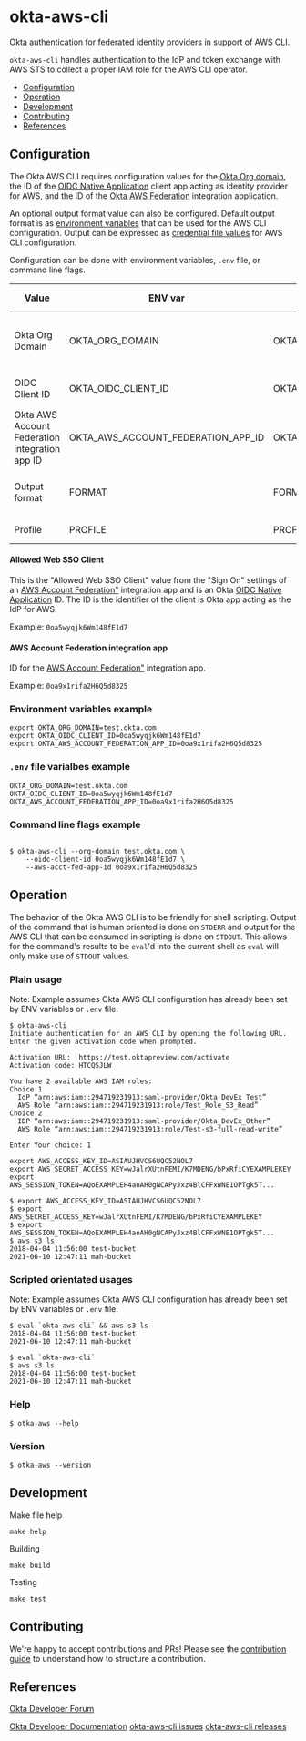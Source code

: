 # okta-aws-cli

Okta authentication for federated identity providers in support of AWS CLI.

`okta-aws-cli` handles authentication to the IdP and token exchange with AWS STS
to collect a proper IAM role for the AWS CLI operator.

* [Configuration](#configuration)
* [Operation](#operation)
* [Development](#development)
* [Contributing](#contributing)
* [References](#references)

## Configuration

The Okta AWS CLI requires configuration values for the [Okta Org
domain](https://developer.okta.com/docs/guides/find-your-domain/main/), the ID
of the [OIDC Native
Application](https://developer.okta.com/blog/2021/11/12/native-sso) client app
acting as identity provider for AWS, and the ID of the [Okta AWS
Federation](https://www.okta.com/integrations/aws-account-federation/)
integration application.

An optional output format value can also be configured. Default output format is
as [environment
variables](https://docs.aws.amazon.com/cli/latest/userguide/cli-configure-envvars.html)
that can be used for the AWS CLI configuration.  Output can be expressed as
[credential file
values](https://docs.aws.amazon.com/cli/latest/userguide/cli-configure-files.html)
for AWS CLI configuration.

Configuration can be done with environment variables, `.env` file, or command line flags.

| Value | ENV var | .env file value | Command line flag | Description |
|-------|---------|-----------------|-------------------|-------------|
| Okta Org Domain | OKTA_ORG_DOMAIN | OKTA_ORG_DOMAIN | --org-domain value | Full domain hostname of the Okta org e.g. `test.okta.com` |
| OIDC Client ID | OKTA_OIDC_CLIENT_ID | OKTA_OIDC_CLIENT_ID | --oidc-client-id value | See [Allowed Web SSO Client](#allowed-web-sso-client) |
| Okta AWS Account Federation integration app ID | OKTA_AWS_ACCOUNT_FEDERATION_APP_ID | OKTA_AWS_ACCOUNT_FEDERATION_APP_ID | --aws-acct-fed-app-id value | See [AWS Account Federation integration app](#aws-account-federation-integration-app) |
| Output format | FORMAT | FORMAT | --format value | Default is `env-var`. `cred-file` is also allowed |
| Profile | PROFILE | PROFILE | --profile value | Default is `default`  |

#### Allowed Web SSO Client

This is the "Allowed Web SSO Client" value from the "Sign On" settings of an
[AWS Account
Federation"](https://www.okta.com/integrations/aws-account-federation/)
integration app and is an Okta [OIDC Native
Application](https://developer.okta.com/blog/2021/11/12/native-sso) ID. The ID
is the identifier of the client is Okta app acting as the IdP for AWS.

Example: `0oa5wyqjk6Wm148fE1d7`

#### AWS Account Federation integration app

ID for the [AWS Account
Federation"](https://www.okta.com/integrations/aws-account-federation/)
integration app.

Example: `0oa9x1rifa2H6Q5d8325`

### Environment variables example

```shell
export OKTA_ORG_DOMAIN=test.okta.com
export OKTA_OIDC_CLIENT_ID=0oa5wyqjk6Wm148fE1d7
export OKTA_AWS_ACCOUNT_FEDERATION_APP_ID=0oa9x1rifa2H6Q5d8325
```

### `.env` file varialbes example

```
OKTA_ORG_DOMAIN=test.okta.com
OKTA_OIDC_CLIENT_ID=0oa5wyqjk6Wm148fE1d7
OKTA_AWS_ACCOUNT_FEDERATION_APP_ID=0oa9x1rifa2H6Q5d8325
```

### Command line flags example

```shell

$ okta-aws-cli --org-domain test.okta.com \
    --oidc-client-id 0oa5wyqjk6Wm148fE1d7 \
    --aws-acct-fed-app-id 0oa9x1rifa2H6Q5d8325
```

## Operation

The behavior of the Okta AWS CLI is to be friendly for shell scripting. Output
of the command that is human oriented is done on `STDERR` and output for the AWS
CLI that can be consumed in scripting is done on `STDOUT`. This allows for the
command's results to be `eval`'d into the current shell as `eval` will only make
use of `STDOUT` values.


### Plain usage

Note: Example assumes Okta AWS CLI configuration has already been set by ENV
variables or `.env` file.

```shell
$ okta-aws-cli
Initiate authentication for an AWS CLI by opening the following URL.
Enter the given activation code when prompted.

Activation URL:  https://test.oktapreview.com/activate
Activation code: HTCQSJLW

You have 2 available AWS IAM roles:
Choice 1
  IdP “arn:aws:iam::294719231913:saml-provider/Okta_DevEx_Test”
  AWS Role “arn:aws:iam::294719231913:role/Test_Role_S3_Read”
Choice 2
  IDP “arn:aws:iam::294719231913:saml-provider/Okta_DevEx_Other”
  AWS Role “arn:aws:iam::294719231913:role/Test-s3-full-read-write”

Enter Your choice: 1

export AWS_ACCESS_KEY_ID=ASIAUJHVCS6UQC52NOL7
export AWS_SECRET_ACCESS_KEY=wJalrXUtnFEMI/K7MDENG/bPxRfiCYEXAMPLEKEY
export AWS_SESSION_TOKEN=AQoEXAMPLEH4aoAH0gNCAPyJxz4BlCFFxWNE1OPTgk5T...

$ export AWS_ACCESS_KEY_ID=ASIAUJHVCS6UQC52NOL7
$ export AWS_SECRET_ACCESS_KEY=wJalrXUtnFEMI/K7MDENG/bPxRfiCYEXAMPLEKEY
$ export AWS_SESSION_TOKEN=AQoEXAMPLEH4aoAH0gNCAPyJxz4BlCFFxWNE1OPTgk5T...
$ aws s3 ls
2018-04-04 11:56:00 test-bucket
2021-06-10 12:47:11 mah-bucket
```

### Scripted orientated usages

Note: Example assumes Okta AWS CLI configuration has already been set by ENV
variables or `.env` file.

```shell
$ eval `okta-aws-cli` && aws s3 ls
2018-04-04 11:56:00 test-bucket
2021-06-10 12:47:11 mah-bucket

$ eval `okta-aws-cli`
$ aws s3 ls
2018-04-04 11:56:00 test-bucket
2021-06-10 12:47:11 mah-bucket
```

### Help

```shell
$ otka-aws --help
```

### Version

```shell
$ otka-aws --version
```

## Development

Make file help

```
make help
```

Building

```
make build
```

Testing

```
make test
```

## Contributing

We're happy to accept contributions and PRs! Please see the [contribution
guide](CONTRIBUTING.md) to understand how to structure a contribution.

## References
[Okta Developer Forum](https://devforum.okta.com/)

[Okta Developer Documentation](https://developer.okta.com/)
[okta-aws-cli issues](/okta/okta-aws-cli/issues)
[okta-aws-cli releases](/okta/okta-aws-cli/releases)
